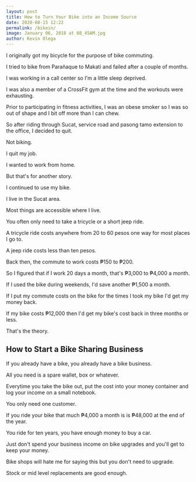 ```yaml
--- 
layout: post 
title: How to Turn Your Bike into an Income Source
date: 2020-08-15 12:22
permalink: /bikein/ 
image: January 06, 2018 at 08_45AM.jpg
author: Kevin Olega 
--- 
```

I originally got my bicycle for the purpose of bike commuting.

I tried to bike from Parañaque to Makati and failed after a couple of months.

I was working in a call center so I'm a little sleep deprived.

I was also a member of a CrossFit gym at the time and the workouts were exhausting.

Prior to participating in fitness activities, I was an obese smoker so I was so out of shape and I bit off more than I can chew.

So after riding through Sucat, service road and pasong tamo extension to the office, I decided to quit.

Not biking.

I quit my job.

I wanted to work from home.

But that's for another story.

I continued to use my bike.

I live in the Sucat area. 

Most things are accessible where I live.

You often only need to take a tricycle or a short jeep ride.

A tricycle ride costs anywhere from 20 to 60 pesos one way for most places I go to.

A jeep ride costs less than ten pesos.

Back then, the commute to work costs ₱150 to ₱200.

So I figured that if I work 20 days a month, that's ₱3,000 to ₱4,000 a month.

If I used the bike during weekends, I'd save another ₱1,500 a month.

If I put my commute costs on the bike for the times I took my bike I'd get my money back.

If my bike costs ₱12,000 then I'd get my bike's cost back in three months or less.

That's the theory.

## How to Start a Bike Sharing Business

If you already have a bike, you already have a bike business.

All you need is a spare wallet, box or whatever. 

Everytime you take the bike out, put the cost into your money container and log your income on a small notebook.

You only need one customer.

If you ride your bike that much ₱4,000 a month is is ₱48,000 at the end of the year.

You ride for ten years, you have enough money to buy a car.

Just don't spend your business income on bike upgrades and you'll get to keep your money.

Bike shops will hate me for saying this but you don't need to upgrade.

Stock or mid level replacements are good enough.